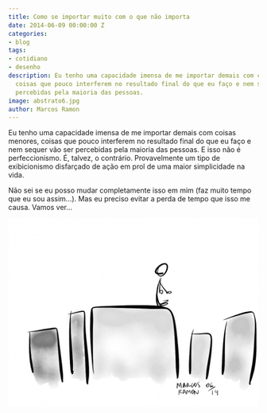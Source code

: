 ```yaml
---
title: Como se importar muito com o que não importa
date: 2014-06-09 00:00:00 Z
categories:
- blog
tags:
- cotidiano
- desenho
description: Eu tenho uma capacidade imensa de me importar demais com coisas menores,
  coisas que pouco interferem no resultado final do que eu faço e nem sequer vão ser
  percebidas pela maioria das pessoas.
image: abstrato6.jpg
author: Marcos Ramon
---
```


Eu tenho uma capacidade imensa de me importar demais com coisas menores, coisas que pouco interferem no resultado final do que eu faço e nem sequer vão ser percebidas pela maioria das pessoas. E isso não é perfeccionismo. É, talvez, o contrário. Provavelmente um tipo de exibicionismo disfarçado de ação em prol de uma maior simplicidade na vida.
     
Não sei se eu posso mudar completamente isso em mim (faz muito tempo que eu sou assim...). Mas eu preciso evitar a perda de tempo que isso me causa. Vamos ver...

<img src="/assets/images/comoseimportar.jpg">
